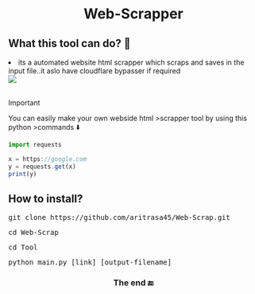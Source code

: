  <h1 align="center">
  Web-Scrapper 
</h1>

<h2>What this tool can do? 🦸 </h2>


<li> its a automated website html 
scrapper which scraps and saves in
the input file..it aslo have cloudflare
bypasser if required

<br>

<img src="https://github.com/aritrasa45/Web-Scrap/blob/main/git_img.jpg" style="display:block; margin: 0 auto;">

<br>


>[!IMPORTANT]
>You can easily make your own webside html >scrapper tool by using this python >commands ⬇️

```jsx
import requests

x = https://google.com
y = requests.get(x)
print(y)
```



<h2>How to install?</h2>

<pre>git clone https://github.com/aritrasa45/Web-Scrap.git</pre>

<pre>cd Web-Scrap</pre>
<pre>cd Tool</pre>
<pre>python main.py [link] [output-filename]</pre>


<h3 align="center">
  The end 🔚
</h3>



